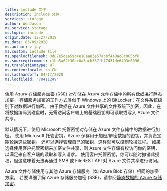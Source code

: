 ```yaml
---
title: include 文件
description: include 文件
services: storage
author: WenJason
ms.service: storage
ms.topic: include
origin.date: 12/27/2019
ms.date: 03/09/2020
ms.author: v-jay
ms.custom: include file
ms.openlocfilehash: 3d87e5daa59d4e18aa83e57abbf4a0ac8c065bf6
ms.sourcegitcommit: c1ba5a62f30ac0a3acb337fb77431de6493e6096
ms.translationtype: HT
ms.contentlocale: zh-CN
ms.lasthandoff: 04/17/2020
ms.locfileid: "78411249"
---
```

使用 Azure 存储服务加密 (SSE) 对存储在 Azure 文件存储中的所有数据进行静态加密。 存储服务加密的工作方式类似于 Windows 上的 BitLocker：在文件系统级别下对数据进行加密。 由于数据在 Azure 文件共享的文件系统下加密，因此，在将数据编码到磁盘时，无需访问客户端上的基础密钥即可读取或写入 Azure 文件共享。

默认情况下，使用 Microsoft 托管密钥对存储在 Azure 文件存储中的数据进行加密。 使用 Microsoft 托管密钥，Azure 保存用于加密/解密数据的密钥，并负责定期轮换这些密钥。 还可以选择管理自己的密钥，这样就可以控制轮换过程。 如果选择使用客户托管密钥来加密文件共享，则 Azure 文件存储有权访问你的密钥，以满足来自客户端的读取和写入请求。 使用客户托管密钥，你可以随时撤销此授权，但这意味着无法再通过 SMB 或 FileREST API 对 Azure 文件共享进行访问。

Azure 文件存储使用与其他 Azure 存储服务（如 Azure Blob 存储）相同的加密方案。 若要详细了解 Azure 存储服务加密 (SSE)，请参阅[静态数据的 Azure 存储加密](../articles/storage/common/storage-service-encryption.md?toc=%2fstorage%2ffiles%2ftoc.json)。